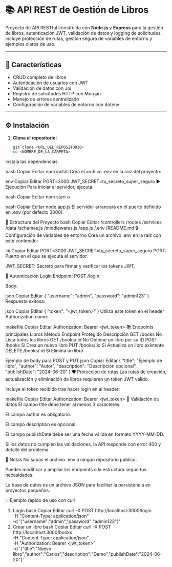 # 📚 API REST de Gestión de Libros

Proyecto de API RESTful construida con **Node.js** y **Express** para la gestión de libros, autenticación JWT, validación de datos y logging de solicitudes. Incluye protección de rutas, gestión segura de variables de entorno y ejemplos claros de uso.

---

## 🚀 Características

- CRUD completo de libros
- Autenticación de usuarios con JWT
- Validación de datos con Joi
- Registro de solicitudes HTTP con Morgan
- Manejo de errores centralizado
- Configuración de variables de entorno con dotenv

---

## ⚙️ Instalación

1. **Clona el repositorio:**

   ```bash
   git clone <URL_DEL_REPOSITORIO>
   cd <NOMBRE_DE_LA_CARPETA>
Instala las dependencias:

bash
Copiar
Editar
npm install
Crea el archivo .env en la raíz del proyecto:

env
Copiar
Editar
PORT=3000
JWT_SECRET=tu_secreto_super_seguro
▶️ Ejecución
Para iniciar el servidor, ejecuta:

bash
Copiar
Editar
npm start
o

bash
Copiar
Editar
node app.js
El servidor arrancará en el puerto definido en .env (por defecto 3000).

📂 Estructura del Proyecto
bash
Copiar
Editar
/controllers
/routes
/services
/data
/schemas.js
/middlewares.js
/app.js
/.env
/README.md
🔒 Configuración de variables de entorno
Crea un archivo .env en la raíz con este contenido:

ini
Copiar
Editar
PORT=3000
JWT_SECRET=tu_secreto_super_seguro
PORT: Puerto en el que se ejecuta el servidor.

JWT_SECRET: Secreto para firmar y verificar los tokens JWT.

🔑 Autenticación
Login
Endpoint: POST /login

Body:

json
Copiar
Editar
{
  "username": "admin",
  "password": "admin123"
}
Respuesta exitosa:

json
Copiar
Editar
{
  "token": "<jwt_token>"
}
Utiliza este token en el header Authorization como:

makefile
Copiar
Editar
Authorization: Bearer <jwt_token>
📚 Endpoints principales
Libros
Método	Endpoint	Protegido	Descripción
GET	/books	No	Lista todos los libros
GET	/books/:id	No	Obtiene un libro por su ID
POST	/books	Sí	Crea un nuevo libro
PUT	/books/:id	Sí	Actualiza un libro existente
DELETE	/books/:id	Sí	Elimina un libro

Ejemplo de body para POST y PUT
json
Copiar
Editar
{
  "title": "Ejemplo de libro",
  "author": "Autor",
  "description": "Descripción opcional",
  "publishDate": "2024-06-20"
}
🛡️ Protección de rutas
Las rutas de creación, actualización y eliminación de libros requieren un token JWT válido.

Incluye el token recibido tras hacer login en el header:

makefile
Copiar
Editar
Authorization: Bearer <jwt_token>
🧪 Validación de datos
El campo title debe tener al menos 3 caracteres.

El campo author es obligatorio.

El campo description es opcional.

El campo publishDate debe ser una fecha válida en formato YYYY-MM-DD.

Si los datos no cumplen las validaciones, la API responde con error 400 y detalle del problema.

📝 Notas
No subas el archivo .env a ningún repositorio público.

Puedes modificar y ampliar los endpoints o la estructura según tus necesidades.

La base de datos es un archivo JSON para facilitar la persistencia en proyectos pequeños.

💡 Ejemplo rápido de uso con curl
1. Login
bash
Copiar
Editar
curl -X POST http://localhost:3000/login \
  -H "Content-Type: application/json" \
  -d '{"username":"admin","password":"admin123"}'
2. Crear un libro
bash
Copiar
Editar
curl -X POST http://localhost:3000/books \
  -H "Content-Type: application/json" \
  -H "Authorization: Bearer <jwt_token>" \
  -d '{"title":"Nuevo libro","author":"Carlos","description":"Demo","publishDate":"2024-06-20"}'